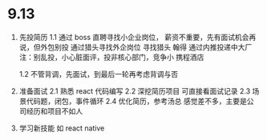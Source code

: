 # 9.13

1. 先投简历
   1.1 通过 boss 直聘寻找小企业岗位， 薪资不重要，先有面试机会再说，但外包别投
   通过猎头寻找外企岗位 寻找猎头 翰得
   通过内推投递中大厂 注：别乱投，小心脏面评，投非核心部门，竞争小 携程酒店

   1.2 不管背调，先面试，到最后一轮再考虑背调与否

2. 准备面试
   2.1 熟悉 react 代码编写
   2.2 深挖简历项目 可直接看面试记录
   2.3 场景代码题，闭包，事件循环
   2.4 优化简历，参考汤总 感觉差不多，主要是公司经历和项目不如人

3. 学习新技能 如 react native
